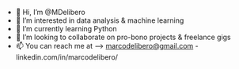 - 👋 Hi, I’m @MDelibero
- 👀 I’m interested in data analysis & machine learning
- 🌱 I’m currently learning Python
- 💞️ I’m looking to collaborate on pro-bono projects & freelance gigs
- 📫 You can reach me at --> marcodelibero@gmail.com - linkedin.com/in/marcodelibero/
